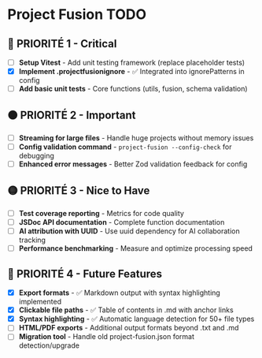 # Project Fusion TODO

## 🔴 **PRIORITÉ 1** - Critical

- [ ] **Setup Vitest** - Add unit testing framework (replace placeholder tests)
- [x] **Implement .projectfusionignore** - ✅ Integrated into ignorePatterns in config
- [ ] **Add basic unit tests** - Core functions (utils, fusion, schema validation)

## 🟠 **PRIORITÉ 2** - Important  

- [ ] **Streaming for large files** - Handle huge projects without memory issues
- [ ] **Config validation command** - `project-fusion --config-check` for debugging
- [ ] **Enhanced error messages** - Better Zod validation feedback for config

## 🟡 **PRIORITÉ 3** - Nice to Have

- [ ] **Test coverage reporting** - Metrics for code quality
- [ ] **JSDoc API documentation** - Complete function documentation  
- [ ] **AI attribution with UUID** - Use uuid dependency for AI collaboration tracking
- [ ] **Performance benchmarking** - Measure and optimize processing speed

## 🔵 **PRIORITÉ 4** - Future Features

- [x] **Export formats** - ✅ Markdown output with syntax highlighting implemented
- [x] **Clickable file paths** - ✅ Table of contents in .md with anchor links
- [x] **Syntax highlighting** - ✅ Automatic language detection for 50+ file types
- [ ] **HTML/PDF exports** - Additional output formats beyond .txt and .md
- [ ] **Migration tool** - Handle old project-fusion.json format detection/upgrade